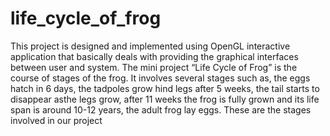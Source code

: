 # life_cycle_of_frog



This project is designed and implemented using OpenGL interactive application that basically deals with providing the graphical interfaces between user and system. 
The mini project “Life Cycle of Frog” is the course of stages of the frog. It involves several stages such as, the eggs hatch in 6 days, the tadpoles grow hind legs 
after 5 weeks, the tail starts to disappear asthe legs grow, after 11 weeks the frog is fully grown and its life span is around 10-12 years, 
the adult frog lay eggs. These are the stages involved in our project
